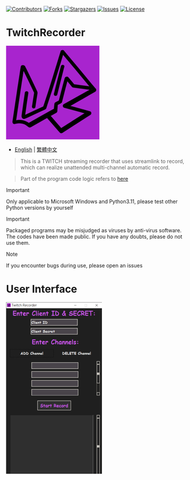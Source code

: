 
 [![Contributors][contributors-shield]][contributors-url]
 [![Forks][forks-shield]][forks-url]
 [![Stargazers][stars-shield]][stars-url]
 [![Issues][issues-shield]][issues-url]
 [![License][license-shield]][license-url]

 [contributors-shield]: https://img.shields.io/github/contributors/kukuxx/TwitchRecorder.svg?style=for-the-badge
 [contributors-url]: https://github.com/kukuxx/TwitchRecorder/graphs/contributors

 [forks-shield]: https://img.shields.io/github/forks/kukuxx/TwitchRecorder.svg?style=for-the-badge
 [forks-url]: https://github.com/kukuxx/TwitchRecorder/network/members

 [stars-shield]: https://img.shields.io/github/stars/kukuxx/TwitchRecorder.svg?style=for-the-badge
 [stars-url]: https://github.com/kukuxx/TwitchRecorder/stargazers

 [issues-shield]: https://img.shields.io/github/issues/kukuxx/TwitchRecorder.svg?style=for-the-badge
 [issues-url]: https://github.com/kukuxx/TwitchRecorder/issues

 [license-shield]: https://img.shields.io/github/license/kukuxx/TwitchRecorder.svg?style=for-the-badge
 [license-url]: https://github.com/kukuxx/TwitchRecorder/blob/main/LICENSE

# TwitchRecorder

![logo](https://raw.githubusercontent.com/kukuxx/TwitchRecorder/main/dep/icon.png)

- [English](/README.md) | [繁體中文](/README-zh-TW.md)

> This is a TWITCH streaming recorder that uses streamlink to record, which can realize unattended multi-channel automatic record.

> Part of the program code logic refers to [here](https://github.com/ancalentari/twitch-stream-recorder)

> [!IMPORTANT]
> Only applicable to Microsoft Windows and Python3.11, please test other Python versions by yourself

> [!IMPORTANT]
> Packaged programs may be misjudged as viruses by anti-virus software. The codes have been made public. If you have any doubts, please do not use them.

> [!NOTE]
> If you encounter bugs during use, please open an issues

# User Interface

![example](https://raw.githubusercontent.com/kukuxx/TwitchRecorder/main/example.png)
